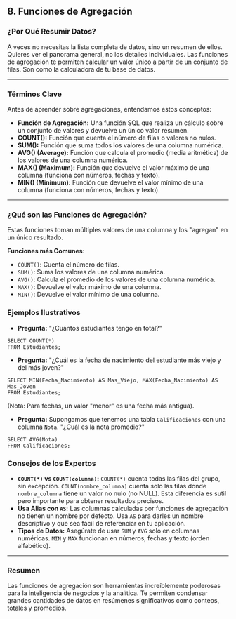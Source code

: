 ## 8. Funciones de Agregación

### ¿Por Qué Resumir Datos?

A veces no necesitas la lista completa de datos, sino un resumen de ellos. Quieres ver el panorama general, no los detalles individuales. Las funciones de agregación te permiten calcular un valor único a partir de un conjunto de filas. Son como la calculadora de tu base de datos.

---

### Términos Clave

Antes de aprender sobre agregaciones, entendamos estos conceptos:

- **Función de Agregación:** Una función SQL que realiza un cálculo sobre un conjunto de valores y devuelve un único valor resumen.
- **COUNT():** Función que cuenta el número de filas o valores no nulos.
- **SUM():** Función que suma todos los valores de una columna numérica.
- **AVG() (Average):** Función que calcula el promedio (media aritmética) de los valores de una columna numérica.
- **MAX() (Maximum):** Función que devuelve el valor máximo de una columna (funciona con números, fechas y texto).
- **MIN() (Minimum):** Función que devuelve el valor mínimo de una columna (funciona con números, fechas y texto).

---

### ¿Qué son las Funciones de Agregación?

Estas funciones toman múltiples valores de una columna y los "agregan" en un único resultado.

**Funciones más Comunes:**
- `COUNT()`: Cuenta el número de filas.
- `SUM()`: Suma los valores de una columna numérica.
- `AVG()`: Calcula el promedio de los valores de una columna numérica.
- `MAX()`: Devuelve el valor máximo de una columna.
- `MIN()`: Devuelve el valor mínimo de una columna.

### Ejemplos Ilustrativos

- **Pregunta:** "¿Cuántos estudiantes tengo en total?"
```oracle
SELECT COUNT(*)
FROM Estudiantes;
```

- **Pregunta:** "¿Cuál es la fecha de nacimiento del estudiante más viejo y del más joven?"

```oracle
SELECT MIN(Fecha_Nacimiento) AS Mas_Viejo, MAX(Fecha_Nacimiento) AS Mas_Joven
FROM Estudiantes;
```

  (Nota: Para fechas, un valor "menor" es una fecha más antigua).

- **Pregunta:** Supongamos que tenemos una tabla `Calificaciones` con una columna `Nota`. "¿Cuál es la nota promedio?"

```oracle
SELECT AVG(Nota)
FROM Calificaciones;
```

### Consejos de los Expertos

- **`COUNT(*)` vs `COUNT(columna)`:** `COUNT(*)` cuenta todas las filas del grupo, sin excepción. `COUNT(nombre_columna)` cuenta solo las filas donde `nombre_columna` tiene un valor no nulo (no NULL). Esta diferencia es sutil pero importante para obtener resultados precisos.
- **Usa Alias con `AS`:** Las columnas calculadas por funciones de agregación no tienen un nombre por defecto. Usa `AS` para darles un nombre descriptivo y que sea fácil de referenciar en tu aplicación.
- **Tipos de Datos:** Asegúrate de usar `SUM` y `AVG` solo en columnas numéricas. `MIN` y `MAX` funcionan en números, fechas y texto (orden alfabético).

---

### Resumen

Las funciones de agregación son herramientas increíblemente poderosas para la inteligencia de negocios y la analítica. Te permiten condensar grandes cantidades de datos en resúmenes significativos como conteos, totales y promedios.
